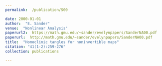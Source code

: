 ```yaml
---
permalink:  /publication/S00

date: 2000-01-01
author:  "E. Sander"
venue:  "Nonlinear Analysis"
paperurl2:  https://math.gmu.edu/~sander/evelynpapers/SanderNA00.pdf
paperurl:  http://math.gmu.edu/~sander/evelynpapers/SanderNA00.pdf
title:  "Homoclinic tangles for noninvertible maps"
citation: "41(1-2):259-276"
collection: publications

---
```

